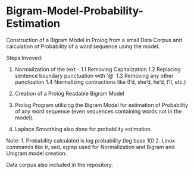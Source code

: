 # Bigram-Model-Probability-Estimation

Construction of a Bigram Model in Prolog from a small Data Corpus and calculation of Probability of a word sequence using the model.

Steps Invoved:
1. Normalization of the text -
    1.1 Removing Capitalization 
    1.2 Replacing sentence boundary punctuation with '@'
    1.3 Removing any other punctuation
    1.4 Normalizing contractions like (I’d, she’d, he’d, I’ll, etc.)
    
2. Creation of a Prolog Readable Bigram Model

3. Prolog Program utilizing the Bigram Model for estimation of Probability of any word sequence (even sequences containing        words not in the model).

4. Laplace Smoothing also done for probability estimation.



Note: 1. Probability calculated is log probability (log base 10)
      2. Linux commands like tr, sed, egrep used for Normalization and Bigram and Unigram model creation.
      
      
Data corpus also included in the repository.






